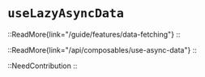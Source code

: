 # `useLazyAsyncData`

::ReadMore{link="/guide/features/data-fetching"}
::

::ReadMore{link="/api/composables/use-async-data"}
::

::NeedContribution
::
